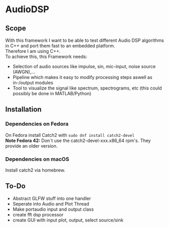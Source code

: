 # AudioDSP
## Scope
With this framework I want to be able to test different Audio DSP algorithms in C++ and port them fast to an embedded platform. <br>
Therefore I am using C++.<br>
To achieve this, this Framework needs:
- Selection of audio sources like impulse, sin, mic-input, noise source (AWGN),...
- Pipeline which makes it easy to modify processing steps aswell as in-/output modules
- Tool to visualize the signal like spectrum, spectrograms, etc (this could possibly be done in MATLAB/Python)

## Installation
### Dependencies on Fedora
On Fedora install Catch2 with ``sudo dnf install catch2-devel``
<br> **Note Fedora 42:** Don`t use the catch2-devel-xxx.x86_64 rpm's. They provide an older version.
### Dependencies on macOS
Install catch2 via homebrew.

## To-Do
- Abstract GLFW stuff into one handler
- Seperate into Audio and Plot Thread 
- Make portaudio input and output class
- create fft dsp processor
- create GUI with input plot, output, select source/sink